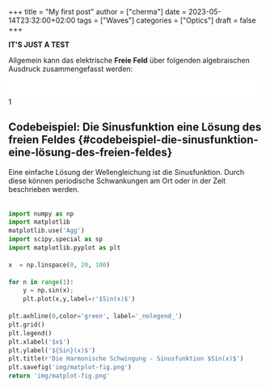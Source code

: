+++
title = "My first post"
author = ["cherma"]
date = 2023-05-14T23:32:00+02:00
tags = ["Waves"]
categories = ["Optics"]
draft = false
+++

**IT'S JUST A TEST**

Allgemein kann das elektrische **Freie Feld** über folgenden algebraischen Ausdruck zusammengefasst werden:


<div class="equation-container">
<span class="equation">
<img src="/ltximg/all-posts_53b0681d15e09c2e6b97d262399f37b720657636.svg" alt="all-posts_53b0681d15e09c2e6b97d262399f37b720657636.svg" class="org-svg" />
</span>
<span class="equation-label">
1
</span>
</div>


## Codebeispiel: Die Sinusfunktion eine Lösung des freien Feldes {#codebeispiel-die-sinusfunktion-eine-lösung-des-freien-feldes}

Eine einfache Lösung der Wellengleichung ist die Sinusfunktion. Durch diese können periodische Schwankungen am Ort oder in der Zeit beschrieben werden.

```python

import numpy as np
import matplotlib
matplotlib.use('Agg')
import scipy.special as sp
import matplotlib.pyplot as plt

x  = np.linspace(0, 20, 100)

for n in range(1):
    y = np.sin(x);
    plt.plot(x,y,label=r'$Sin(x)$')

plt.axhline(0,color='green', label='_nolegend_')
plt.grid()
plt.legend()
plt.xlabel('$x$')
plt.ylabel('${Sin}(x)$')
plt.title(r'Die Harmonische Schwingung - Sinusfunktion $Sin(x)$')
plt.savefig('img/matplot-fig.png')
return 'img/matplot-fig.png'
```
